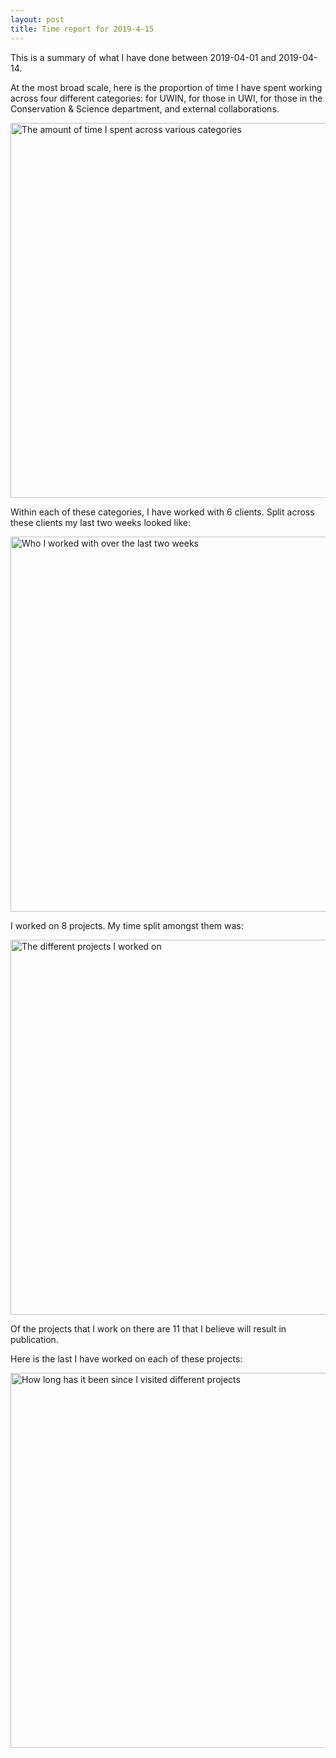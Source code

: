 ```yaml
---
layout: post
title: Time report for 2019-4-15
---
```



This is a summary of what I have done between 2019-04-01 and 2019-04-14.

At the most broad scale, here is the proportion of time I have spent working across four different categories: for UWIN, for those in UWI, for those in the Conservation & Science department, and external collaborations.

<img src='{{site.baseurl}}/images/2019-4-15_category_plot.jpg' alt='The amount of time I spent across various categories' width='600' height='600'>

Within each of these categories, I have worked with 6 clients. Split across these clients my last two weeks looked like:

<img src='{{site.baseurl}}/images/2019-4-15_client_plot.jpg' alt='Who I worked with over the last two weeks' width='600' height='600'>

I worked on 8 projects. My time split amongst them was:

<img src='{{site.baseurl}}/images/2019-4-15_project_plot.jpg' alt='The different projects I worked on' width='600' height='600'>

Of the projects that I work on there are 11 that I believe will result in publication.

Here is the last I have worked on each of these projects:

<img src='{{site.baseurl}}/images/2019-4-15_weeks_since.jpg' alt='How long has it been since I visited different projects' width='600' height='600'>


